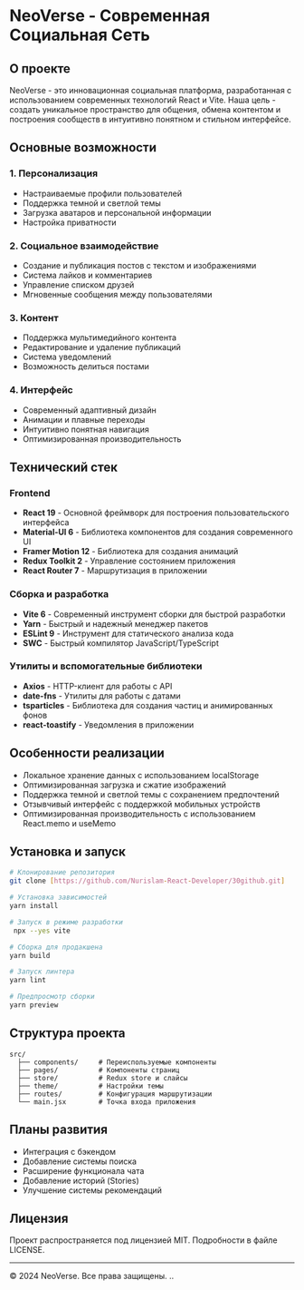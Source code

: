 # NeoVerse - Современная Социальная Сеть

## О проекте

NeoVerse - это инновационная социальная платформа, разработанная с использованием современных технологий React и Vite. Наша цель - создать уникальное пространство для общения, обмена контентом и построения сообществ в интуитивно понятном и стильном интерфейсе.

## Основные возможности

### 1. Персонализация

- Настраиваемые профили пользователей
- Поддержка темной и светлой темы
- Загрузка аватаров и персональной информации
- Настройка приватности

### 2. Социальное взаимодействие

- Создание и публикация постов с текстом и изображениями
- Система лайков и комментариев
- Управление списком друзей
- Мгновенные сообщения между пользователями

### 3. Контент

- Поддержка мультимедийного контента
- Редактирование и удаление публикаций
- Система уведомлений
- Возможность делиться постами

### 4. Интерфейс

- Современный адаптивный дизайн
- Анимации и плавные переходы
- Интуитивно понятная навигация
- Оптимизированная производительность

## Технический стек

### Frontend

- **React 19** - Основной фреймворк для построения пользовательского интерфейса
- **Material-UI 6** - Библиотека компонентов для создания современного UI
- **Framer Motion 12** - Библиотека для создания анимаций
- **Redux Toolkit 2** - Управление состоянием приложения
- **React Router 7** - Маршрутизация в приложении

### Сборка и разработка

- **Vite 6** - Современный инструмент сборки для быстрой разработки
- **Yarn** - Быстрый и надежный менеджер пакетов
- **ESLint 9** - Инструмент для статического анализа кода
- **SWC** - Быстрый компилятор JavaScript/TypeScript

### Утилиты и вспомогательные библиотеки

- **Axios** - HTTP-клиент для работы с API
- **date-fns** - Утилиты для работы с датами
- **tsparticles** - Библиотека для создания частиц и анимированных фонов
- **react-toastify** - Уведомления в приложении

## Особенности реализации

- Локальное хранение данных с использованием localStorage
- Оптимизированная загрузка и сжатие изображений
- Поддержка темной и светлой темы с сохранением предпочтений
- Отзывчивый интерфейс с поддержкой мобильных устройств
- Оптимизированная производительность с использованием React.memo и useMemo

## Установка и запуск

```bash
# Клонирование репозитория
git clone [https://github.com/Nurislam-React-Developer/30github.git]

# Установка зависимостей
yarn install

# Запуск в режиме разработки
 npx --yes vite

# Сборка для продакшена
yarn build

# Запуск линтера
yarn lint

# Предпросмотр сборки
yarn preview
```

## Структура проекта

```
src/
  ├── components/     # Переиспользуемые компоненты
  ├── pages/          # Компоненты страниц
  ├── store/          # Redux store и слайсы
  ├── theme/          # Настройки темы
  ├── routes/         # Конфигурация маршрутизации
  └── main.jsx        # Точка входа приложения
```

## Планы развития

- Интеграция с бэкендом
- Добавление системы поиска
- Расширение функционала чата
- Добавление историй (Stories)
- Улучшение системы рекомендаций

## Лицензия

Проект распространяется под лицензией MIT. Подробности в файле LICENSE.

---

© 2024 NeoVerse. Все права защищены.
..
